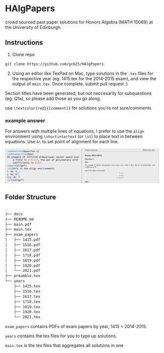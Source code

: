 # HAlgPapers
crowd sourced past paper solutions for Honors Algebra (MATH 10069) at the University of Edinburgh.

## Instructions
1. Clone repo
```bash
git clone https://github.com/gc625/HAlgPapers
```
2. Using an editor like TexPad on Mac, type solutions in the `.tex` files for the respective year (eg: 1415.tex for the 2014-2015 exam), and view the output of `main.tex`. Once complete, submit pull request :) 

Section titles have been generated, but not neccesarily for subquestions (eg: Q1a), so please add those as you go along.

use `\textcolor{red}{[comment]}` for solutions you're not sure/comments 

### example answer
For answers with multiple lines of equations, I prefer to use the `align` environment using `\shortintertext` (or `\st`) to place text in between equations. Use `&\` to set point of alignment for each line.

![alt text](/docs/example.png)




## Folder Structure

```bash
.
├── docs 
├── README.md
├── main.pdf
├── main.tex  
├── exam_papers 
│   ├── 1415.pdf
│   ├── 1516.pdf
│   ├── 1617.pdf
│   ├── 1718.pdf
│   ├── 1819.pdf
│   ├── 1920.pdf
│   └── 2021.pdf
├── preamble.tex
└── years
    ├── 1415.tex
    ├── 1516.tex
    ├── 1617.tex
    ├── 1718.tex
    ├── 1819.tex
    ├── 1920.tex
    └── 2021.tex
```

`exam_papers` contains PDFs of exam papers by year, 1415 = 2014-2015.

`years`  contains the tex files for you to type up solutions. 

`main.tex` is the tex files that aggregates all solutions in one 


